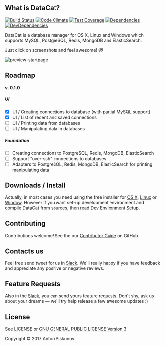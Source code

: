 
## What is DataCat?

[![Build Status](https://travis-ci.org/HellsHamsters/datacat.svg?branch=master)](https://travis-ci.org/HellsHamsters/datacat)
[![Code Climate](https://codeclimate.com/github/HellsHamsters/datacat/badges/gpa.svg)](https://codeclimate.com/github/HellsHamsters/datacat)
[![Test Coverage](https://codeclimate.com/github/HellsHamsters/datacat/badges/coverage.svg)](https://codeclimate.com/github/HellsHamsters/datacat/coverage)
[![Dependencies](https://david-dm.org/hellshamsters/datacat/status.svg)](https://david-dm.org/hellshamsters/datacat)
[![DevDependencies](https://david-dm.org/hellshamsters/datacat/dev-status.svg)](https://david-dm.org/hellshamsters/datacat?type=dev)

DataCat is a database manager for OS X, Linux and Windows which supports 
MySQL, PostgreSQL, Redis, MongoDB and ElasticSearch.

Just click on screenshots and feel awesome! :heart_eyes_cat:

![preview-startpage](https://cloud.githubusercontent.com/assets/610172/21784372/427b384c-d6cc-11e6-9abd-56390e5d7b3e.png)

## Roadmap
#### v. 0.1.0

##### UI

- [x] UI / Creating connections to database (with partial MySQL support)
- [x] UI / List of recent and saved connections
- [ ] UI / Printing data from databases
- [ ] UI / Manipulating data in databases

##### Foundation

- [ ] Creating connections to PostgreSQL, Redis, MongoDB, ElasticSearch
- [ ] Support "over-ssh" connections to databases
- [ ] Adapters to PostgreSQL, Redis, MongoDB, ElasticSearch for printing manipulating data

## Downloads / Install

Actually, in most cases you need using the free installer for [OS X](), [Linux]() or [Window]().
However if you want set-up development environment and compile DataCat from sources, then read [Dev Environment Setup](https://github.com/HellsHamsters/datacat/wiki/Dev-Environment-Setup).

## Contributing

Contributions welcome! See the our [Contributor Guide](https://github.com/HellsHamsters/datacat/wiki/Contributor-Guide) on GitHub.

## Contacts us

Feel free send tweet for us in [Slack]().
We'll really happy if you have feedback and appreciate any positive or negative reviews.

## Feature Requests

Also in the [Slack](), you can send yours feature requests. Don't shy, ask us about
your dreams — we'll try help release a few awesome updates :)

## License

See [LICENSE](LICENSE) or [GNU GENERAL PUBLIC LICENSE Version 3](http://www.gnu.org/licenses/gpl-3.0.txt)

Copyright © 2017 Anton Piskunov